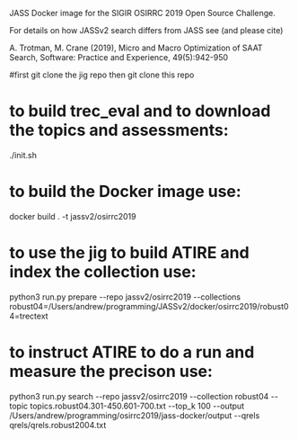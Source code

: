 JASS Docker image for the SIGIR OSIRRC 2019 Open Source Challenge.

For details on how JASSv2 search differs from JASS see (and please cite)

A. Trotman, M. Crane (2019), Micro and Macro Optimization of SAAT Search, Software: Practice and Experience, 49(5):942-950



#first git clone the jig repo then git clone this repo
# to build trec_eval and to download the topics and assessments:

./init.sh

# to build the Docker image use:

docker build . -t jassv2/osirrc2019

# to use the jig to build ATIRE and index the collection use:

python3 run.py prepare --repo jassv2/osirrc2019 --collections robust04=/Users/andrew/programming/JASSv2/docker/osirrc2019/robust04=trectext

# to instruct ATIRE to do a run and measure the precison use:

python3 run.py search  --repo jassv2/osirrc2019 --collection robust04 --topic topics.robust04.301-450.601-700.txt --top_k 100 --output /Users/andrew/programming/osirrc2019/jass-docker/output --qrels qrels/qrels.robust2004.txt

